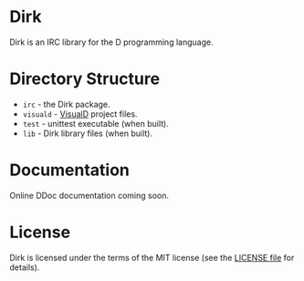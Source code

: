 Dirk
============================================
Dirk is an IRC library for the D programming language.

Directory Structure
============================================

 * `irc` - the Dirk package.
 * `visuald` - [VisualD](http://www.dsource.org/projects/visuald) project files.
 * `test` - unittest executable (when built).
 * `lib` - Dirk library files (when built).

Documentation
============================================
Online DDoc documentation coming soon.

License
============================================
Dirk is licensed under the terms of the MIT license (see the [LICENSE file](http://github.com/JakobOvrum/LuaD/blob/master//LICENSE) for details).
